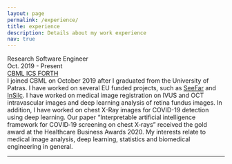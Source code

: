 ```yaml
---
layout: page
permalink: /experience/
title: experience
description: Details about my work experience
nav: true
---
```



<div class="row">
  <div class="exp_position col-sm-8">
      Research Software Engineer
  </div>

  <div class="exp_duration col-sm-4">
      Oct. 2019 - Present
  </div>
</div>

<div class="row">
<div class="exp_employer col">
      <a href="https://www.ics.forth.gr/cbml/">CBML ICS FORTH</a> 
</div>
</div>


<div class="row">
<div class="exp_content col">
      I joined CBML on October 2019 after I graduated from the University of Patras. I have worked on several EU funded projects, such as <a href="https://www.see-far.eu/">SeeFar</a> and <a href="https://insilc.eu/">InSilc</a>. I have worked on medical image registration on IVUS and OCT intravascular images and deep learning analysis of retina fundus images. In addition, I have worked on chest X-Ray images for COVID-19 detection using deep learning. Our paper “Interpretable artificial intelligence framework for COVID‑19 screening on chest X‑rays” received the gold award at the Healthcare Business Awards 2020. My interests relate to medical image analysis, deep learning, statistics and biomedical engineering in general.
</div>
</div>


---